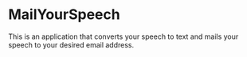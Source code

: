 # MailYourSpeech
This is an application that converts your speech to text and mails your speech to your desired email address.
